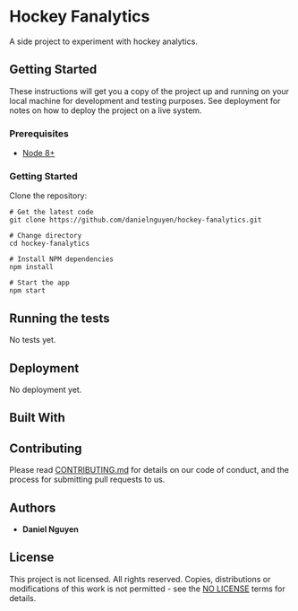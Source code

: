 # Hockey Fanalytics

A side project to experiment with hockey analytics.

## Getting Started

These instructions will get you a copy of the project up and running on your local machine for development and testing purposes. See deployment for notes on how to deploy the project on a live system.

### Prerequisites

* [Node 8+](http://nodejs.org/)

### Getting Started

Clone the repository:

```
# Get the latest code
git clone https://github.com/danielnguyen/hockey-fanalytics.git

# Change directory
cd hockey-fanalytics

# Install NPM dependencies
npm install

# Start the app
npm start
```

## Running the tests

No tests yet.

## Deployment

No deployment yet.

## Built With



## Contributing

Please read [CONTRIBUTING.md](https://gist.github.com/PurpleBooth/b24679402957c63ec426) for details on our code of conduct, and the process for submitting pull requests to us.

## Authors

* **Daniel Nguyen**

## License

This project is not licensed. All rights reserved. Copies, distributions or modifications of this work is not permitted - see the [NO LICENSE](https://choosealicense.com/no-permission/) terms for details.
